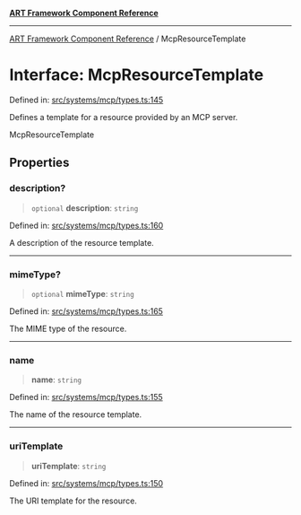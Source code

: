 [**ART Framework Component Reference**](../README.md)

***

[ART Framework Component Reference](../README.md) / McpResourceTemplate

# Interface: McpResourceTemplate

Defined in: [src/systems/mcp/types.ts:145](https://github.com/hashangit/ART/blob/389c66e54bc50d9dde33052d28a5a19571a13dbf/src/systems/mcp/types.ts#L145)

Defines a template for a resource provided by an MCP server.

 McpResourceTemplate

## Properties

### description?

> `optional` **description**: `string`

Defined in: [src/systems/mcp/types.ts:160](https://github.com/hashangit/ART/blob/389c66e54bc50d9dde33052d28a5a19571a13dbf/src/systems/mcp/types.ts#L160)

A description of the resource template.

***

### mimeType?

> `optional` **mimeType**: `string`

Defined in: [src/systems/mcp/types.ts:165](https://github.com/hashangit/ART/blob/389c66e54bc50d9dde33052d28a5a19571a13dbf/src/systems/mcp/types.ts#L165)

The MIME type of the resource.

***

### name

> **name**: `string`

Defined in: [src/systems/mcp/types.ts:155](https://github.com/hashangit/ART/blob/389c66e54bc50d9dde33052d28a5a19571a13dbf/src/systems/mcp/types.ts#L155)

The name of the resource template.

***

### uriTemplate

> **uriTemplate**: `string`

Defined in: [src/systems/mcp/types.ts:150](https://github.com/hashangit/ART/blob/389c66e54bc50d9dde33052d28a5a19571a13dbf/src/systems/mcp/types.ts#L150)

The URI template for the resource.
